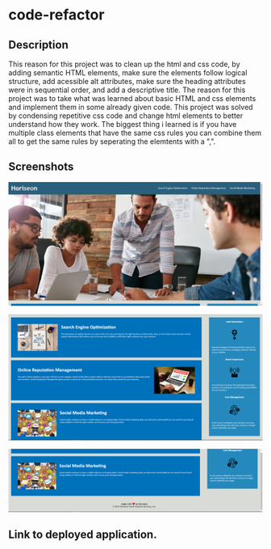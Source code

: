 # code-refactor

## Description

This reason for this project was to clean up the html and css code, by adding semantic HTML elements, make sure the elements follow logical structure, add acessible alt attributes, make sure the heading attributes were in sequential order, and add a descriptive title. The reason for this project was to take what was learned about basic HTML and css elements and implement them in some already given code. This project was solved by condensing repetitive css code and change html elements to better understand how they work. The biggest thing i learned is if you have multiple class elements that have the same css rules you can combine them all to get the same rules by seperating the elemtents with a ",".

## Screenshots

![First webpage screenshot.](./assets/images/webpage-one.PNG)

![Second webpage screenshot.](./assets/images/webpage-two.PNG)

![Third webpage screenshot.](./assets/images/webpage-three.PNG)

## Link to deployed application.
